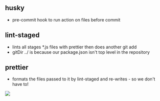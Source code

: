 husky
------------------
* pre-commit hook to run action on files before commit

lint-staged
------------------
* lints all stages *.js files with prettier then does another git add
* gitDir ../ is because our package.json isn't top level in the repository 

prettier
------------------
* formats the files passed to it by lint-staged and re-writes - so we don't have to!

![](https://s3.eu-west-2.amazonaws.com/io1937/musicali/prettier.png)
